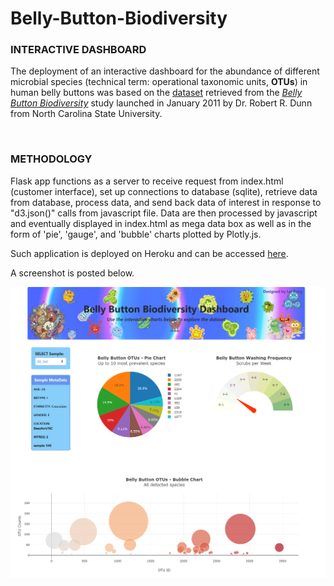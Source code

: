 # Belly-Button-Biodiversity
<h3><strong>INTERACTIVE DASHBOARD</strong></h3>
<p>The deployment of an interactive dashboard for the abundance of different microbial species (technical term: operational taxonomic units, <strong>OTUs</strong>) in human belly buttons was based on the <a href="./db">dataset</a> retrieved from the <a href="http://robdunnlab.com/projects/belly-button-biodiversity/"><i>Belly Button Biodiversity</i></a> study launched in January 2011 by Dr. Robert R. Dunn from North Carolina State University.</p><br/>

<h3><strong>METHODOLOGY</strong></h3>
<p>Flask app functions as a server to receive request from index.html (customer interface), set up connections to database (sqlite), retrieve data from database, process data, and send back data of interest in response to "d3.json()" calls from javascript file. Data are then processed by javascript and eventually displayed in index.html as mega data box as well as in the form of 'pie', 'gauge', and 'bubble' charts plotted by Plotly.js.</p>
<p>Such application is deployed on Heroku and can be accessed <a href="https://koudash-biodiversity.herokuapp.com/">here</a>.  
<p>A screenshot is posted below.</p>
<img src="./static/images/HTML Screenshot.png" alt="HTML Screenshot">

